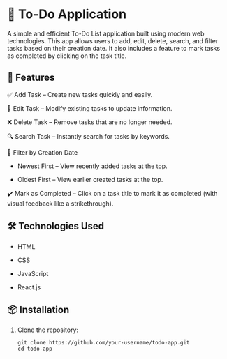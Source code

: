 # 📝 To-Do Application

A simple and efficient To-Do List application built using modern web technologies. This app allows users to add, edit, delete, search, and filter tasks based on their creation date. It also includes a feature to mark tasks as completed by clicking on the task title.

## 🚀 Features

 ✅ Add Task – Create new tasks quickly and easily.

📝 Edit Task – Modify existing tasks to update information.

❌ Delete Task – Remove tasks that are no longer needed.

🔍 Search Task – Instantly search for tasks by keywords.

📅 Filter by Creation Date

  - Newest First – View recently added tasks at the top.

  - Oldest First – View earlier created tasks at the top.

✔️ Mark as Completed – Click on a task title to mark it as completed (with visual feedback like a strikethrough).

## 🛠️ Technologies Used

- HTML

- CSS

- JavaScript 

- React.js 


## 📦 Installation

1. Clone the repository:
   
       git clone https://github.com/your-username/todo-app.git
       cd todo-app


